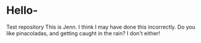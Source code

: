 # Hello-
Test repository
This is Jenn.  I think I may have done this incorrectly.
Do you like pinacoladas, and getting caught in the rain?
I don't either!
